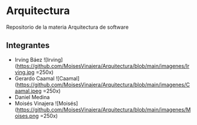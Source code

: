 # Arquitectura
Repositorio de la materia Arquitectura de software

## Integrantes

* Irving Báez
![Irving](https://github.com/MoisesVinajera/Arquitectura/blob/main/imagenes/Irving.jpg =250x)
* Gerardo Caamal
![Caamal](https://github.com/MoisesVinajera/Arquitectura/blob/main/imagenes/Caamal.jpeg =250x)
* Daniel Medina
* Moisés Vinajera
![Moisés](https://github.com/MoisesVinajera/Arquitectura/blob/main/imagenes/Moises.png =250x)
